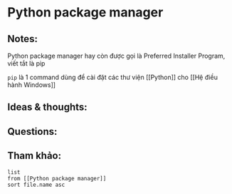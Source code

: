 # Python package manager

## Notes:
Python package manager hay còn được gọi là Preferred Installer Program, viết tắt là pip

`pip` là 1 command dùng để cài đặt các thư viện [[Python]] cho [[Hệ điều hành Windows]]

## Ideas & thoughts:

## Questions:


## Tham khảo:
```dataview
list
from [[Python package manager]]
sort file.name asc
```